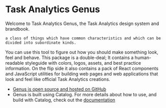 # Task Analytics Genus

Welcome to Task Analytics Genus, the Task Analytics design system and brandbook.

```
a class of things which have common characteristics and which can be divided into subordinate kinds.
```

You can use this tool to figure out how you should make something look, feel and behave. This package is a double-deal; It contains a human-readable styleguide with colors, logos, assets, and best practice information. On the flip side it also contains a pack of React components and JavaScript utilities for building web pages and web applications that look and feel like official Task Analytics creations.

* [Genus is open source and hosted on GitHub](https://github.com/taskanalytics/genus)
* Genus is built using Catalog. For more details about how to use, and build with Catalog, check out the [documentation](https://interactivethings.github.io/catalog/)
